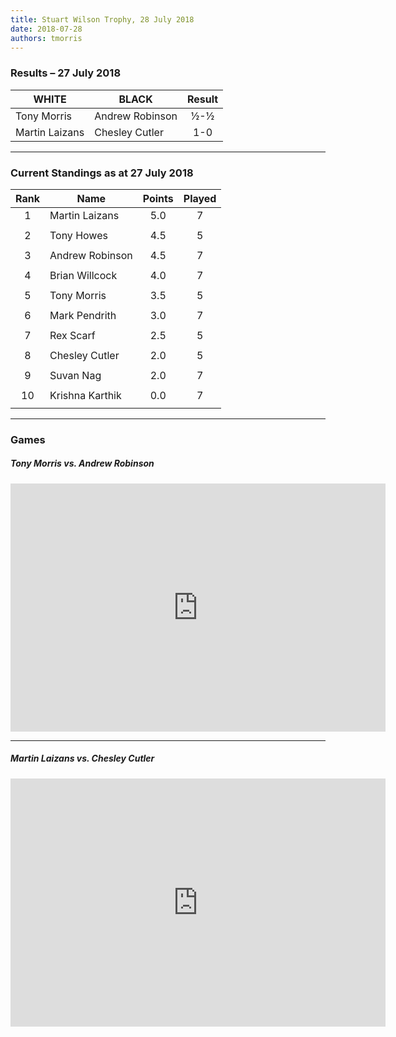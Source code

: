 ```yaml
---
title: Stuart Wilson Trophy, 28 July 2018
date: 2018-07-28
authors: tmorris
---
```


### Results – 27 July 2018

| WHITE           | BLACK           | Result      |
| --------------- | --------------- | :---------: |
| Tony Morris     | Andrew Robinson | ½-½         |
| Martin Laizans  | Chesley Cutler  | 1-0         |

----

### Current Standings as at 27 July 2018

| Rank | Name            | Points | Played |
| :--: | --------------- | :----: | :----: |
| 1    | Martin Laizans  | 5.0    | 7      |
|      |                 |        |        |
| 2    | Tony Howes      | 4.5    | 5      |
|      |                 |        |        |
| 3    | Andrew Robinson | 4.5    | 7      |
|      |                 |        |        |
| 4    | Brian Willcock  | 4.0    | 7      |
|      |                 |        |        |
| 5    | Tony Morris     | 3.5    | 5      |
|      |                 |        |        |
| 6    | Mark Pendrith   | 3.0    | 7      |
|      |                 |        |        |
| 7    | Rex Scarf       | 2.5    | 5      |
|      |                 |        |        |
| 8    | Chesley Cutler  | 2.0    | 5      |
|      |                 |        |        |
| 9    | Suvan Nag       | 2.0    | 7      |
|      |                 |        |        |
| 10   | Krishna Karthik | 0.0    | 7      |
|      |                 |        |        |

----

### Games

##### Tony Morris vs. Andrew Robinson

<iframe src="https://lichess.org/embed/cBSnKVOM?theme=auto&amp;bg=auto" width=600 height=397 frameborder=0></iframe>

----

##### Martin Laizans vs. Chesley Cutler

<iframe src="https://lichess.org/embed/LG7oQcUs?theme=auto&amp;bg=auto" width=600 height=397 frameborder=0></iframe>
